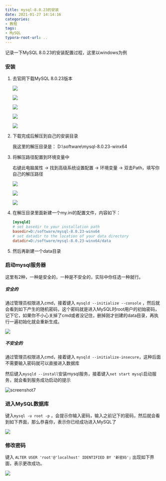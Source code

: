 ```yaml
---
title: mysql-8.0.23的安装
date: 2021-01-27 14:14:16
categories:
- 教程
tags:
- MySQL
typora-root-url: ..
---
```


记录一下MySQL 8.0.23的安装配置过程，这里以windows为例



### 安装

1. 去官网下载MySQL 8.0.23版本

   ![](/images/blog/MySQL/screenshot1.jpg)

   

   ![](/images/blog/MySQL/screenshot2.jpg)

   

   ![](/images/blog/MySQL/screenshot3.jpg)

   

   ![](/images/blog/MySQL/screenshot4.jpg)

   

   ![](/images/blog/MySQL/screenshot5.jpg)

   

2. 下载完成后解压到自己的安装目录

   我这里的解压目录是： D:\software\mysql-8.0.23-winx64

3. 将解压路径配置到环境变量中

   右键此电脑属性  -> 找到高级系统设置配置 -> 环境变量 -> 双击Path，填写你自己的解压路径

   ![](/images/blog/MySQL/screenshot10.jpg)

   ![](/images/blog/MySQL/screenshot11.jpg)

   ![](/images/blog/MySQL/screenshot12.jpg)

4. 在解压目录里面新建一个my.ini的配置文件，内容如下：

   ```ini
   [mysqld]
   # set basedir to your installation path
   basedir=D:/software/mysql-8.0.23-winx64
   # set datadir to the location of your data directory
   datadir=D:/software/mysql-8.0.23-winx64/data
   ```

5. 然后再新建一个data目录



### 启动mysql服务器

这里有2种，一种是安全的，一种是不安全的，实际中你任选一种就行。

##### 安全的

通过管理员权限进入cmd，接着键入 `mysqld --initialize --console` ，然后就会看到如下产生的随机密码，这个密码就是进入MySQL时root用户的初始密码，记下它，如果你不小心关掉了cmd或者没记住，删掉刚才创建的data目录，再执行一遍初始化就会重新生成。

![](/images/blog/MySQL/screenshot6.jpg)

##### 不安全的

通过管理员权限进入cmd，接着键入 `mysqld --initialize-insecure`，这种后面不需要输入密码就可以直接进入数据库



然后键入`mysqld --install`安装mysql服务，接着键入`net start mysql`启动服务，就会看到服务成功启动的提示

![screenshot7](/images/blog/MySQL/screenshot7.jpg)



### 进入MySQL数据库

 键入`mysql -u root -p` ，会提示你输入密码，输入之前记下的密码，然后就会看到如下界面，那么恭喜你，表示你已经成功进入MySQL了

![](/images/blog/MySQL/screenshot8.jpg)



### 修改密码

 键入 `ALTER USER 'root'@'localhost' IDENTIFIED BY '新密码';` 出现如下界面，表示更改成功。	

![](/images/blog/MySQL/screenshot9.jpg)

